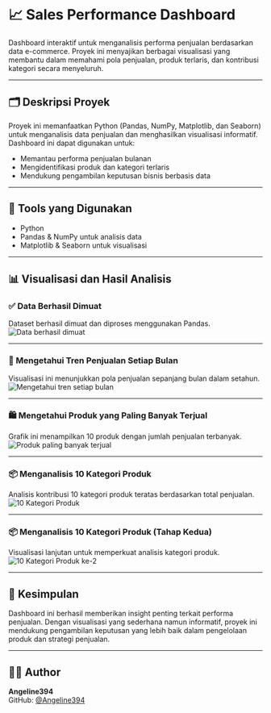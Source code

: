 # 📈 Sales Performance Dashboard

Dashboard interaktif untuk menganalisis performa penjualan berdasarkan data e-commerce. Proyek ini menyajikan berbagai visualisasi yang membantu dalam memahami pola penjualan, produk terlaris, dan kontribusi kategori secara menyeluruh.

---

## 🗂️ Deskripsi Proyek

Proyek ini memanfaatkan Python (Pandas, NumPy, Matplotlib, dan Seaborn) untuk menganalisis data penjualan dan menghasilkan visualisasi informatif. Dashboard ini dapat digunakan untuk:

- Memantau performa penjualan bulanan
- Mengidentifikasi produk dan kategori terlaris
- Mendukung pengambilan keputusan bisnis berbasis data

---

## 🧪 Tools yang Digunakan

- Python
- Pandas & NumPy untuk analisis data
- Matplotlib & Seaborn untuk visualisasi

---

## 📊 Visualisasi dan Hasil Analisis

### ✅ Data Berhasil Dimuat
Dataset berhasil dimuat dan diproses menggunakan Pandas.
![Data berhasil dimuat](image/Data%20berhasil%20dimuat.png)

---

### 📅 Mengetahui Tren Penjualan Setiap Bulan
Visualisasi ini menunjukkan pola penjualan sepanjang bulan dalam setahun.
![Mengetahui tren setiap bulan](image/Mengetahui%20tren%20setiap%20bulan.png)

---

### 🛍️ Mengetahui Produk yang Paling Banyak Terjual
Grafik ini menampilkan 10 produk dengan jumlah penjualan terbanyak.
![Produk paling banyak terjual](image/Mengetahui%20produk%20yang%20paling%20banyak%20terjual.png)

---

### 📦 Menganalisis 10 Kategori Produk
Analisis kontribusi 10 kategori produk teratas berdasarkan total penjualan.
![10 Kategori Produk](image/menganalisis%2010%20kategori%20produk.png)

---

### 📦 Menganalisis 10 Kategori Produk (Tahap Kedua)
Visualisasi lanjutan untuk memperkuat analisis kategori produk.
![10 Kategori Produk ke-2](image/menganalisis%2010%20kategori%20produk%20ke%20-2.png)

---

## 📌 Kesimpulan

Dashboard ini berhasil memberikan insight penting terkait performa penjualan. Dengan visualisasi yang sederhana namun informatif, proyek ini mendukung pengambilan keputusan yang lebih baik dalam pengelolaan produk dan strategi penjualan.

---

## 👩‍💻 Author

**Angeline394**  
GitHub: [@Angeline394](https://github.com/Angeline394)
